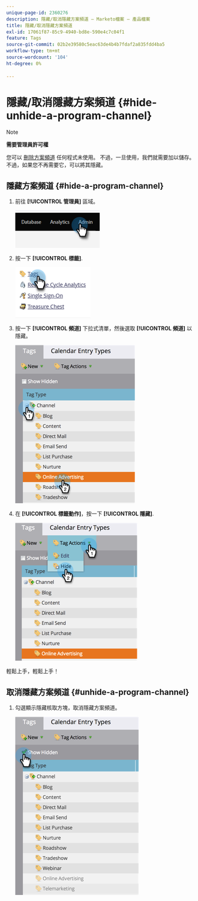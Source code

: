 ```yaml
---
unique-page-id: 2360276
description: 隱藏/取消隱藏方案頻道 — Marketo檔案 — 產品檔案
title: 隱藏/取消隱藏方案頻道
exl-id: 17061f87-85c9-4940-bd8e-590e4c7c04f1
feature: Tags
source-git-commit: 02b2e39580c5eac63de4b4b7fdaf2a835fdd4ba5
workflow-type: tm+mt
source-wordcount: '104'
ht-degree: 0%

---
```


# 隱藏/取消隱藏方案頻道 {#hide-unhide-a-program-channel}

>[!NOTE]
>
>**需要管理員許可權**

您可以 [刪除方案頻道](/help/marketo/product-docs/administration/tags/delete-a-program-channel.md) 任何程式未使用。  不過，一旦使用，我們就需要加以儲存。  不過，如果您不再需要它，可以將其隱藏。

## 隱藏方案頻道 {#hide-a-program-channel}

1. 前往 **[!UICONTROL 管理員]** 區域。

   ![](assets/hide-unhide-a-program-channel-1.png)

1. 按一下 **[!UICONTROL 標籤]**.

   ![](assets/hide-unhide-a-program-channel-2.png)

1. 按一下 **[!UICONTROL 頻道]** 下拉式清單，然後選取 **[!UICONTROL 頻道]** 以隱藏。

   ![](assets/hide-unhide-a-program-channel-3.png)

1. 在 **[!UICONTROL 標籤動作]**，按一下 **[!UICONTROL 隱藏]**.

   ![](assets/hide-unhide-a-program-channel-4.png)

輕鬆上手，輕鬆上手！

## 取消隱藏方案頻道 {#unhide-a-program-channel}

1. 勾選顯示隱藏核取方塊，取消隱藏方案頻道。

   ![](assets/hide-unhide-a-program-channel-5.png)
